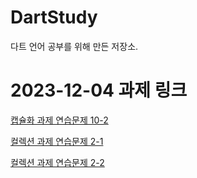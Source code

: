 # DartStudy

다트 언어 공부를 위해 만든 저장소.
<h1>2023-12-04 과제 링크</h1>
<a target="_blank" href="https://github.com/RyuCSY/DartStudy/tree/master/lib/12_04/encapsulation/homework"> 캡슐화 과제 연습문제 10-2</a> <p>


<a target="_blank" href="https://github.com/RyuCSY/DartStudy/blob/master/lib/12_04/homework/collection/mission.dart"> 컬렉션 과제 연습문제 2-1</a> <p>

<a target="_blank" href="https://github.com/RyuCSY/DartStudy/blob/master/lib/12_04/homework/collection/person.dart"> 컬렉션 과제 연습문제 2-2</a> <p>

